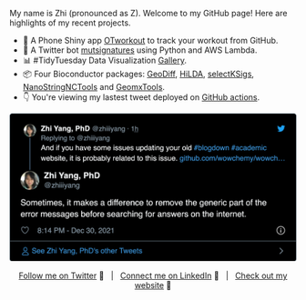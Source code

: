 My name is Zhi (pronounced as Z). Welcome to my GitHub page! Here are highlights of my recent projects. 


- :iphone: A Phone Shiny app [OTworkout](https://github.com/zhiiiyang/OTworkout) to track your workout from GitHub. 
- :robot: A Twitter bot [mutsignatures](https://github.com/zhiiiyang/mutSignature_Pubmed_bot) using Python and AWS Lambda. 
- :bar_chart: #TidyTuesday Data Visualization [Gallery](https://github.com/zhiiiyang/tidytuesday). 
- 📦 Four Bioconductor packages: [GeoDiff](https://bioconductor.unipi.it/packages/3.15/bioc/html/GeoDiff.html), [HiLDA](https://github.com/USCbiostats/HiLDA), [selectKSigs](https://github.com/USCbiostats/selectKSigs), [NanoStringNCTools](https://github.com/Nanostring-Biostats/NanoStringNCTools) and [GeomxTools](https://github.com/Nanostring-Biostats/GeomxTools). 
- :point_down: You're viewing my lastest tweet deployed on [GitHub actions](https://github.com/zhiiiyang/zhiiiyang).  

<div align="middle">
 
<p><a href="https://www.twitter.com/zhiiiyang"><img src="https://github.com/zhiiiyang/zhiiiyang/blob/master/tweet.png" width="600"></a></p>  

 
[Follow me on Twitter][Twitter] :speech_balloon:&nbsp;&nbsp;&nbsp;|&nbsp;&nbsp;&nbsp;[Connect me on LinkedIn][LinkedIn] :necktie:&nbsp;&nbsp;&nbsp;|&nbsp;&nbsp;&nbsp;[Check out my website][Website] :link:  

</div>

<!--
Quick Link 
-->

[Twitter]:https://twitter.com/zhiiiyang
[LinkedIn]:https://www.linkedin.com/in/zhiiiyang/
[GitHub]:https://github.com/zhiiiyang
[Website]:https://zhiyang.netlify.app/

